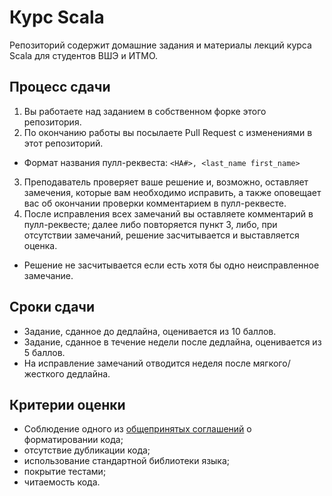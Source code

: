 # Курс Scala

Репозиторий содержит домашние задания и материалы лекций курса Scala для студентов ВШЭ и ИТМО.

## Процесс сдачи

1. Вы работаете над заданием в собственном форке этого репозитория.
2. По окончанию работы вы посылаете Pull Request с изменениями в этот репозиторий.
  - Формат названия пулл-реквеста: `<HA#>, <last_name first_name>`
3. Преподаватель проверяет ваше решение и, возможно, оставляет замечения, которые вам необходимо исправить, а также оповещает вас об окончании проверки комментарием в пулл-реквесте.
4. После исправления всех замечаний вы оставляете комментарий в пулл-реквесте; далее либо повторяется пункт 3, либо, при отсутствии замечаний, решение засчитывается и выставляется оценка.
  - Решение не засчитывается если есть хотя бы одно неисправленное замечание.

## Сроки сдачи

- Задание, сданное до дедлайна, оценивается из 10 баллов.
- Задание, сданное в течение недели после дедлайна, оценивается из 5 баллов.
- На исправление замечаний отводится неделя после мягкого/жесткого дедлайна.

## Критерии оценки

- Соблюдение одного из [общепринятых соглашений](https://docs.scala-lang.org/style/) о форматировании кода;
- отсутствие дубликации кода;
- использование стандартной библиотеки языка;
- покрытие тестами;
- читаемость кода.